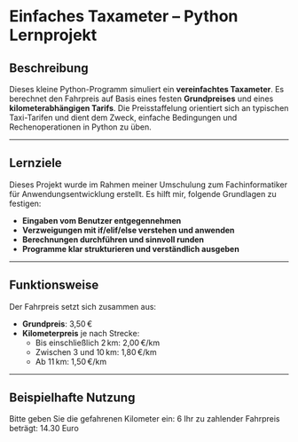 # Einfaches Taxameter – Python Lernprojekt

## Beschreibung

Dieses kleine Python-Programm simuliert ein **vereinfachtes Taxameter**. Es berechnet den Fahrpreis auf Basis eines festen **Grundpreises** und eines **kilometerabhängigen Tarifs**. Die Preisstaffelung orientiert sich an typischen Taxi-Tarifen und dient dem Zweck, einfache Bedingungen und Rechenoperationen in Python zu üben.

---

## Lernziele

Dieses Projekt wurde im Rahmen meiner Umschulung zum Fachinformatiker für Anwendungsentwicklung erstellt. Es hilft mir, folgende Grundlagen zu festigen:

- **Eingaben vom Benutzer entgegennehmen**
- **Verzweigungen mit if/elif/else verstehen und anwenden**
- **Berechnungen durchführen und sinnvoll runden**
- **Programme klar strukturieren und verständlich ausgeben**

---

##  Funktionsweise

Der Fahrpreis setzt sich zusammen aus:

- **Grundpreis**: 3,50 €
- **Kilometerpreis** je nach Strecke:
  - Bis einschließlich 2 km: 2,00 €/km
  - Zwischen 3 und 10 km: 1,80 €/km
  - Ab 11 km: 1,50 €/km

---

## Beispielhafte Nutzung

Bitte geben Sie die gefahrenen Kilometer ein: 6
Ihr zu zahlender Fahrpreis beträgt: 14.30 Euro


